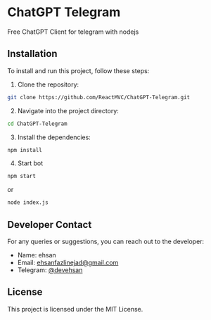 # ChatGPT Telegram
Free ChatGPT Client for telegram with nodejs

## Installation

To install and run this project, follow these steps:

1. Clone the repository:

```bash
git clone https://github.com/ReactMVC/ChatGPT-Telegram.git
```

2. Navigate into the project directory:

```bash
cd ChatGPT-Telegram
```

3. Install the dependencies:

```bash
npm install
```

4. Start bot

```bash
npm start
```
or
```bash
node index.js
```

## Developer Contact

For any queries or suggestions, you can reach out to the developer:

- Name: ehsan
- Email: ehsanfazlinejad@gmail.com
- Telegram: [@devehsan](https://t.me/devehsan)

## License

This project is licensed under the MIT License.
